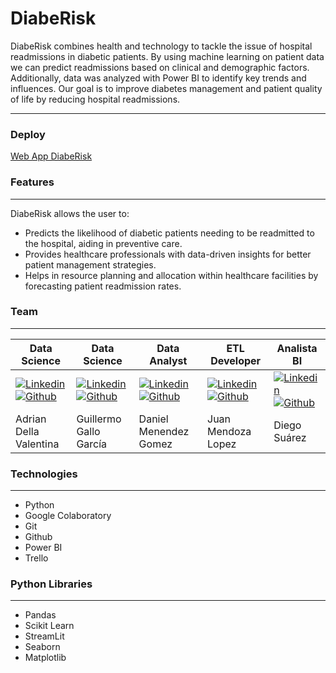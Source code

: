 DiabeRisk
=============
DiabeRisk combines health and technology to tackle the issue of hospital readmissions in diabetic patients. By using machine learning on patient data we can predict readmissions based on clinical and demographic factors. Additionally, data was analyzed with Power BI to identify key trends and influences. Our goal is to improve diabetes management and patient quality of life by reducing hospital readmissions.

-------------
### Deploy
[Web App DiabeRisk](http://localhost/ "link title")


### Features
-------------
DiabeRisk allows the user to:

* Predicts the likelihood of diabetic patients needing to be readmitted to the hospital, aiding in preventive care.
* Provides healthcare professionals with data-driven insights for better patient management strategies.
* Helps in resource planning and allocation within healthcare facilities by forecasting patient readmission rates.

### Team
-------------
Data Science  | Data Science | Data Analyst | ETL Developer | Analista BI
------------- | ------------- |------------- | ------------- | ------------- 
[![Linkedin](ruta/a/la/imagen.jpg)](https://www.linkedin.com/in/adrian-della-valentina/) [![Github](ruta/a/la/imagen.jpg)](enlace/al/que/deseas/ir)  | [![Linkedin](ruta/a/la/imagen.jpg)](https://ar.linkedin.com/in/guillermo-patricio-gallo-garcia-0a3bb3bb) [![Github](ruta/a/la/imagen.jpg)](enlace/al/que/deseas/ir) |  [![Linkedin](ruta/a/la/imagen.jpg)](enlace/al/que/deseas/ir) [![Github](ruta/a/la/imagen.jpg)](enlace/al/que/deseas/ir) |  [![Linkedin](ruta/a/la/imagen.jpg)](enlace/al/que/deseas/ir) [![Github](ruta/a/la/imagen.jpg)](enlace/al/que/deseas/ir)|  [![Linkedin](ruta/a/la/imagen.jpg)](enlace/al/que/deseas/ir) [![Github](ruta/a/la/imagen.jpg)](https://www.linkedin.com/in/diego-suarez-escobar/)
Adrian Della Valentina  | Guillermo Gallo García | Daniel Menendez Gomez | Juan Mendoza Lopez | Diego Suárez

### Technologies
------------
* Python
* Google Colaboratory
* Git
* Github
* Power BI
* Trello

### Python Libraries
------------
* Pandas
* Scikit Learn
* StreamLit
* Seaborn
* Matplotlib
